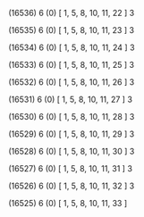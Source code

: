 (16536) 6 (0) [ 1, 5, 8, 10, 11, 22 ] 3 


(16535) 6 (0) [ 1, 5, 8, 10, 11, 23 ] 3 


(16534) 6 (0) [ 1, 5, 8, 10, 11, 24 ] 3 


(16533) 6 (0) [ 1, 5, 8, 10, 11, 25 ] 3 


(16532) 6 (0) [ 1, 5, 8, 10, 11, 26 ] 3 


(16531) 6 (0) [ 1, 5, 8, 10, 11, 27 ] 3 


(16530) 6 (0) [ 1, 5, 8, 10, 11, 28 ] 3 


(16529) 6 (0) [ 1, 5, 8, 10, 11, 29 ] 3 


(16528) 6 (0) [ 1, 5, 8, 10, 11, 30 ] 3 


(16527) 6 (0) [ 1, 5, 8, 10, 11, 31 ] 3 


(16526) 6 (0) [ 1, 5, 8, 10, 11, 32 ] 3 


(16525) 6 (0) [ 1, 5, 8, 10, 11, 33 ]  

